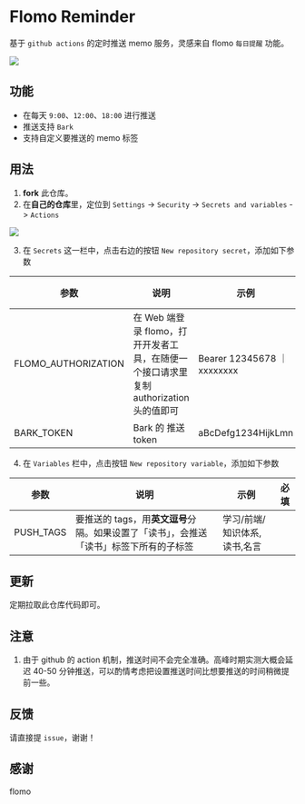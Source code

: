 # Flomo Reminder

基于 `github actions` 的定时推送 memo 服务，灵感来自 flomo `每日提醒` 功能。

![](https://i.328888.xyz/2023/04/19/i6vXeH.png)

## 功能

- 在每天 `9:00`、`12:00`、`18:00` 进行推送
- 推送支持 `Bark`
- 支持自定义要推送的 memo 标签

## 用法

1. **fork** 此仓库。
2. 在**自己的仓库**里，定位到 `Settings` -> `Security` -> `Secrets and variables` -> `Actions`

![](https://p.ipic.vip/oygvav.png)

3. 在 `Secrets` 这一栏中，点击右边的按钮 `New repository secret`，添加如下参数

| 参数                | 说明                                                                                   | 示例                        | 必填 |
| ------------------- | -------------------------------------------------------------------------------------- | --------------------------- | ---- |
| FLOMO_AUTHORIZATION | 在 Web 端登录 flomo，打开开发者工具，在随便一个接口请求里复制 authorization 头的值即可 | Bearer 12345678 ｜ xxxxxxxx | ✅   |
| BARK_TOKEN          | Bark 的 推送 token                                                                     | aBcDefg1234HijkLmn          | ✅   |

4. 在 `Variables` 栏中，点击按钮 `New repository variable`，添加如下参数

| 参数      | 说明                                                                                    | 示例                         | 必填 |
| --------- | --------------------------------------------------------------------------------------- | ---------------------------- | ---- |
| PUSH_TAGS | 要推送的 tags，用**英文逗号**分隔。如果设置了「读书」，会推送「读书」标签下所有的子标签 | 学习/前端/知识体系,读书,名言 |      |

## 更新

定期拉取此仓库代码即可。

## 注意

1. 由于 github 的 action 机制，推送时间不会完全准确。高峰时期实测大概会延迟 40-50 分钟推送，可以酌情考虑把设置推送时间比想要推送的时间稍微提前一些。

## 反馈

请直接提 `issue`，谢谢！

## 感谢

flomo
